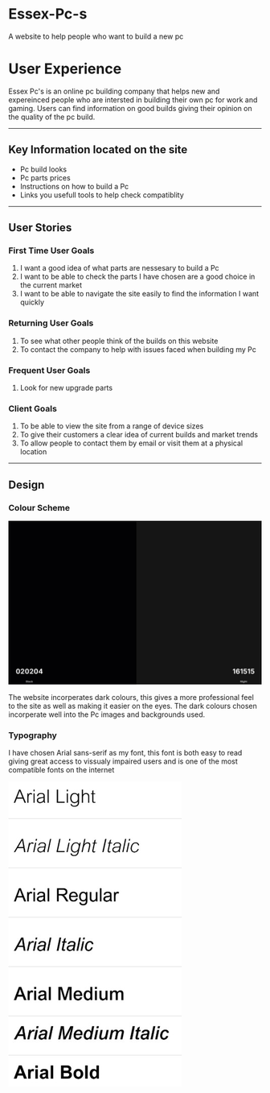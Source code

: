 # Essex-Pc-s
A website to help people who want to build a new pc

<h1>User Experience</h1>
<p>Essex Pc's is an online pc building company that helps new and expereinced people who are intersted in building their own pc for work and gaming. Users can find information on good builds giving their opinion on the quality of the pc build.</p>
<hr>
<h2>Key Information located on the site</h2>
<ul>
  <li>Pc build looks</li>
  <li>Pc parts prices</li>
  <li>Instructions on how to build a Pc</li>
  <li>Links you usefull tools to help check compatiblity</li>
</ul>
<hr>
<h2>User Stories</h2>
<h3>First Time User Goals</h3>
<ol>
  <li>I want a good idea of what parts are nessesary to build a Pc</li>
  <li>I want to be able to check the parts I have chosen are a good choice in the current market</li>
  <li>I want to be able to navigate the site easily to find the information I want quickly</li>
</ol>
<h3>Returning User Goals</h3>
<ol>
  <li>To see what other people think of the builds on this website</li>
  <li>To contact the company to help with issues faced when building my Pc</li>
</ol>
<h3>Frequent User Goals</h3>
<ol>
  <li>Look for new upgrade parts</li>
</ol>
<h3>Client Goals</h3>
  <ol>
    <li>To be able to view the site from a range of device sizes</li>
    <li>To give their customers a clear idea of current builds and market trends</li>
    <li>To allow people to contact them by email or visit them at a physical location</li>
  </ol>
  <hr>
  <h2>Design</h2>
  <h3>Colour Scheme</h3>
<img src="essex-pc/media/palete.jpg">
<p>The website incorperates dark colours, this gives a more professional feel to the site as well as making it easier on the eyes. The dark colours chosen incorperate well into the Pc images and backgrounds used.</p>
<h3>Typography</h3>
<p>I have chosen Arial sans-serif as my font, this font is both easy to read giving great access to vissualy impaired users and is one of the most compatible fonts on the internet </p>
<img src="essex-pc/media/Font Arial.jpg">
